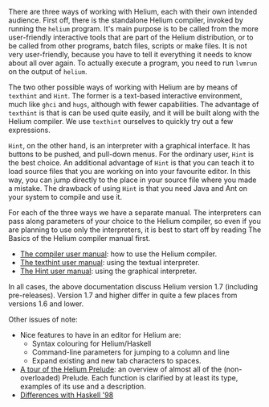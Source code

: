 There are three ways of working with Helium, each with their own intended audience. First off, there is the standalone
Helium compiler, invoked by running the `helium` program. It's main purpose is to be called from
the more user-friendly interactive tools that are part of the Helium distribution, or to be called from other programs,
batch files, scripts or make files. It is not very user-friendly, because you have to tell it everything it needs to know about all
over again. To actually execute a program, you need to run `lvmrun` on the output of `helium`.

The two other possible ways of working with Helium are by means of `texthint` and `Hint`.
The former is a text-based interactive environment, much like `ghci` and `hugs`, although
with fewer capabilities. The advantage of `texthint` is that is can be used quite easily, and it will be built
along with the Helium compiler. We use `texthint` ourselves to quickly try out a few expressions.

`Hint`, on the other hand, is an interpreter with a graphical interface. It has buttons to be pushed, and pull-down menus.
For the ordinary user, `Hint` is the best choice. An additional advantage of `Hint` is that you can teach it to load
source files that you are working on into your favourite editor. In this way, you can jump directly to the place in your
source file where you made a mistake. The drawback of using `Hint` is that you need Java and Ant on your system to compile
and use it.

For each of the three ways we have a separate manual. The interpreters can pass along parameters of your choice
to the Helium compiler, so even if you are planning to use only the interpreters, it is best to start off by reading
The Basics of the Helium compiler manual first.

   * [The compiler user manual](COMPILERDOCS.md): how to use the Helium compiler.
   * [The texthint user manual](TEXTHINT.md): using the textual interpreter.
   * [The Hint user manual](HINT.md): using the graphical interpreter.

In all cases, the above documentation discuss Helium version 1.7 (including pre-releases). Version 1.7 and higher
differ in quite a few places from versions 1.6 and lower.

Other issues of note:
   * Nice features to have in an editor for Helium are:
      * Syntax colouring for Helium/Haskell
      * Command-line parameters for jumping to a column and line
      * Expand existing and new tab characters to spaces. 
   * [A tour of the Helium Prelude](TOUROFTHEPRELUDE.md): an overview of almost all of the (non-overloaded) Prelude. Each function is clarified by at least its type, examples of its use and a description.
   * [Differences with Haskell '98](DIFFERENCESWITHHASKELL98.md)
